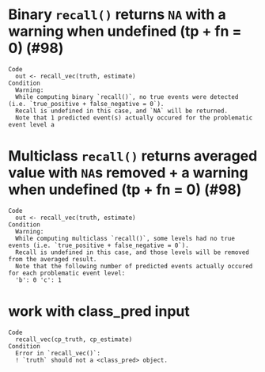 # Binary `recall()` returns `NA` with a warning when undefined (tp + fn = 0) (#98)

    Code
      out <- recall_vec(truth, estimate)
    Condition
      Warning:
      While computing binary `recall()`, no true events were detected (i.e. `true_positive + false_negative = 0`).
      Recall is undefined in this case, and `NA` will be returned.
      Note that 1 predicted event(s) actually occured for the problematic event level a

# Multiclass `recall()` returns averaged value with `NA`s removed + a warning when undefined (tp + fn = 0) (#98)

    Code
      out <- recall_vec(truth, estimate)
    Condition
      Warning:
      While computing multiclass `recall()`, some levels had no true events (i.e. `true_positive + false_negative = 0`).
      Recall is undefined in this case, and those levels will be removed from the averaged result.
      Note that the following number of predicted events actually occured for each problematic event level:
      'b': 0 'c': 1

# work with class_pred input

    Code
      recall_vec(cp_truth, cp_estimate)
    Condition
      Error in `recall_vec()`:
      ! `truth` should not a <class_pred> object.

